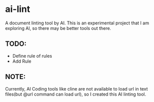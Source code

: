 # ai-lint
A document linting tool by AI. This is an experimental project that I am exploring AI, so there may be better tools out there.

## TODO:
- Define rule of rules
- Add Rule

## NOTE:
Currently, AI Coding tools like cline are not available to load url in text files(but @url command can load url), so I created this AI linting tool.
